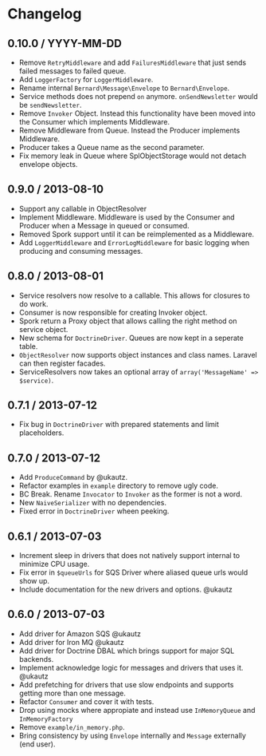 Changelog
=========

0.10.0 / YYYY-MM-DD
-------------------

 * Remove `RetryMiddleware` and add `FailuresMiddleware` that just sends failed messages to failed queue.
 * Add `LoggerFactory` for `LoggerMiddleware`.
 * Rename internal `Bernard\Message\Envelope` to `Bernard\Envelope`.
 * Service methods does not prepend `on` anymore. `onSendNewsletter` would be `sendNewsletter`.
 * Remove `Invoker` Object. Instead this functionality have been moved into the Consumer which implements Middleware.
 * Remove Middleware from Queue. Instead the Producer implements Middleware.
 * Producer takes a Queue name as the second parameter.
 * Fix memory leak in Queue where SplObjectStorage would not detach envelope objects.

0.9.0 / 2013-08-10
------------------

 * Support any callable in ObjectResolver
 * Implement Middleware. Middleware is used by the Consumer and Producer when a Message in queued or consumed.
 * Removed Spork support until it can be reimplemented as a Middleware.
 * Add `LoggerMiddleware` and `ErrorLogMiddleware` for basic logging when producing and consuming messages.

0.8.0 / 2013-08-01
------------------

 * Service resolvers now resolve to a callable. This allows for closures to do work.
 * Consumer is now responsible for creating Invoker object.
 * Spork return a Proxy object that allows calling the right method on service object.
 * New schema for `DoctrineDriver`. Queues are now kept in a seperate table.
 * `ObjectResolver` now supports object instances and class names. Laravel can then register 
 facades.
 * ServiceResolvers now takes an optional array of `array('MessageName' => $service)`.

0.7.1 / 2013-07-12
------------------

 * Fix bug in `DoctrineDriver` with prepared statements and limit placeholders.

0.7.0 / 2013-07-12
------------------

 * Add `ProduceCommand` by @ukautz.
 * Refactor examples in `example` directory to remove ugly code.
 * BC Break. Rename `Invocator` to `Invoker` as the former is not a word.
 * New `NaiveSerializer` with no dependencies.
 * Fixed error in `DoctrineDriver` wheen peeking.

0.6.1 / 2013-07-03
------------------

 * Increment sleep in drivers that does not natively support internal to minimize CPU usage.
 * Fix error in `$queueUrls` for SQS Driver where aliased queue urls would show up.
 * Include documentation for the new drivers and options. @ukautz

0.6.0 / 2013-07-03
------------------

 * Add driver for Amazon SQS @ukautz
 * Add driver for Iron MQ @ukautz
 * Add driver for Doctrine DBAL which brings support for major SQL backends.
 * Implement acknowledge logic for messages and drivers that uses it. @ukautz
 * Add prefetching for drivers that use slow endpoints and supports getting more than one message.
 * Refactor `Consumer` and cover it with tests.
 * Drop using mocks where appropiate and instead use `InMemoryQueue` and `InMemoryFactory`
 * Remove `example/in_memory.php`.
 * Bring consistency by using `Envelope` internally and `Message` externally (end user).
